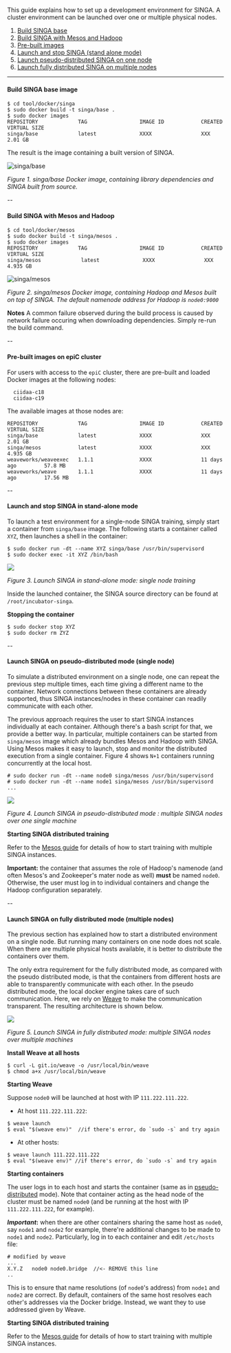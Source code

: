 This guide explains how to set up a development environment for SINGA. A cluster environment can be launched over one or multiple physical nodes. 

1. [Build SINGA base](#build_base)
2. [Build SINGA with Mesos and Hadoop](#build_mesos)
3. [Pre-built images](#pre_built)
4. [Launch and stop SINGA (stand alone mode)](#launch_stand_alone)
5. [Launch pseudo-distributed SINGA on one node](#launch_pseudo)
6. [Launch fully distributed SINGA on multiple nodes](#launch_distributed)

---

<a name="build_base"></a>
#### Build SINGA base image
 
````
$ cd tool/docker/singa
$ sudo docker build -t singa/base . 
$ sudo docker images
REPOSITORY             TAG                 IMAGE ID            CREATED             VIRTUAL SIZE
singa/base             latest              XXXX                XXX                 2.01 GB
````

The result is the image containing a built version of SINGA. 

   ![singa/base](http://www.comp.nus.edu.sg/~dinhtta/files/images_base.png)

   *Figure 1. singa/base Docker image, containing library dependencies and SINGA built from source.*

--

<a name="build_mesos"></a>
#### Build SINGA with Mesos and Hadoop
````
$ cd tool/docker/mesos
$ sudo docker build -t singa/mesos .
$ sudo docker images
REPOSITORY             TAG                 IMAGE ID            CREATED             VIRTUAL SIZE
singa/mesos             latest              XXXX                XXX                 4.935 GB
````
   ![singa/mesos](http://www.comp.nus.edu.sg/~dinhtta/files/images_mesos.png#1)
   
   *Figure 2. singa/mesos Docker image, containing Hadoop and Mesos built on
top of SINGA. The default namenode address for Hadoop is `node0:9000`*

**Notes** A common failure observed during the build process is caused by network failure occuring when downloading dependencies. Simply re-run the build command. 

--

<a name="pre_built"></a>
#### Pre-built images on epiC cluster
For users with access to the `epiC` cluster, there are pre-built and loaded Docker images at the following nodes:

      ciidaa-c18
      ciidaa-c19

The available images at those nodes are:
````
REPOSITORY             TAG                 IMAGE ID            CREATED             VIRTUAL SIZE
singa/base             latest              XXXX                XXX                 2.01 GB
singa/mesos            latest              XXXX                XXX                 4.935 GB
weaveworks/weaveexec   1.1.1               XXXX                11 days ago         57.8 MB
weaveworks/weave       1.1.1               XXXX                11 days ago         17.56 MB
````

--

<a name="launch_stand_alone"></a>
#### Launch and stop SINGA in stand-alone mode
To launch a test environment for a single-node SINGA training, simply start a container from `singa/base` image. The following starts a container called
`XYZ`, then launches a shell in the container: 

````
$ sudo docker run -dt --name XYZ singa/base /usr/bin/supervisord
$ sudo docker exec -it XYZ /bin/bash
````

   ![](http://www.comp.nus.edu.sg/~dinhtta/files/images_standalone.png#1)

   *Figure 3. Launch SINGA in stand-alone mode: single node training*

Inside the launched container, the SINGA source directory can be found at `/root/incubator-singa`. 

**Stopping the container**

````
$ sudo docker stop XYZ
$ sudo docker rm ZYZ
````

--

<a name="launch_pseudo"></a>
#### Launch SINGA on pseudo-distributed mode (single node)
To simulate a distributed environment on a single node, one can repeat the
previous step multiple times, each time giving a different name to the
container.  Network connections between these containers are already supported,
thus SINGA instances/nodes in these container can readily communicate with each
other. 

The previous approach requires the user to start SINGA instances individually
at each container. Although there's a bash script for that, we provide a better
way. In particular, multiple containers can be started from `singa/mesos` image
which already bundles Mesos and Hadoop with SINGA. Using Mesos makes it easy to
launch, stop and monitor the distributed execution from a single container.
Figure 4 shows `N+1` containers running concurrently at the local host. 

````
# sudo docker run -dt --name node0 singa/mesos /usr/bin/supervisord
# sudo docker run -dt --name node1 singa/mesos /usr/bin/supervisord
...
````
   ![](http://www.comp.nus.edu.sg/~dinhtta/files/images_pseudo.png#1)
   
   *Figure 4. Launch SINGA in pseudo-distributed mode : multiple SINGA nodes over one single machine*

**Starting SINGA distributed training**

Refer to the [Mesos
guide](https://github.com/ug93tad/incubator-singa/blob/SINGA-11/tool/mesos/README.md)
for details of how to start training with multiple SINGA instances. 

**Important:** the container that assumes the role of Hadoop's namenode (and often Mesos's and Zookeeper's mater node as well) **must** be named `node0`. Otherwise, the user must log in to individual containers and change the Hadoop configuration separately. 
 
--

<a name="launch_distributed"></a>
#### Launch SINGA on fully distributed mode (multiple nodes)
The previous section has explained how to start a distributed environment on a
single node. But running many containers on one node does not scale. When there
are multiple physical hosts available, it is better to distribute the
containers over them. 

The only extra requirement for the fully distributed mode, as compared with the
pseudo distributed mode, is that the containers from different hosts are able
to transparently communicate with each other. In the pseudo distributed mode,
the local docker engine takes care of such communication. Here, we rely on
[Weave](http://weave.works/guides/weave-docker-ubuntu-simple.html) to make the
communication transparent. The resulting architecture is shown below.  

   ![](http://www.comp.nus.edu.sg/~dinhtta/files/images_full.png#1)
   
   *Figure 5. Launch SINGA in fully distributed mode: multiple SINGA nodes over multiple machines*

**Install Weave at all hosts**
```
$ curl -L git.io/weave -o /usr/local/bin/weave
$ chmod a+x /usr/local/bin/weave
```

**Starting Weave**

Suppose `node0` will be launched at host with IP `111.222.111.222`.

* At host `111.222.111.222`:
````
$ weave launch
$ eval "$(weave env)"  //if there's error, do `sudo -s` and try again
````
* At other hosts:
````
$ weave launch 111.222.111.222
$ eval "$(weave env)" //if there's error, do `sudo -s` and try again
````

**Starting containers**

The user logs in to each host and starts the container (same as in [pseudo-distributed](#launch_pseudo) mode). Note that container acting as the head node of the cluster must be named `node0` (and be running at the host with IP `111.222.111.222`, for example). 

**_Important_:** when there are other containers sharing the same host as `node0`, say `node1` and `node2` for example,
there're additional changes to be made to `node1` and `node2`. Particularly, log in to each container and edit
`/etc/hosts` file:

````
# modified by weave
...
X.Y.Z	node0 node0.bridge  //<- REMOVE this line
..
````
This is to ensure that name resolutions (of `node0`'s address) from `node1` and `node2` are correct. By default,
containers of the same host resolves each other's addresses via the Docker bridge. Instead, we want they to use
addressed given by Weave.  


**Starting SINGA distributed training**

Refer to the [Mesos
guide](https://github.com/ug93tad/incubator-singa/blob/SINGA-11/tool/mesos/README.md)
for details of how to start training with multiple SINGA instances. 

